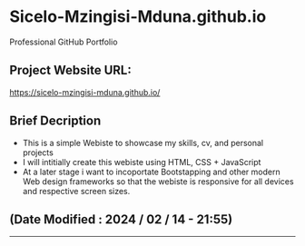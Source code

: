 # Sicelo-Mzingisi-Mduna.github.io
Professional GitHub Portfolio

## Project Website URL:
https://sicelo-mzingisi-mduna.github.io/

## Brief Decription
* This is a simple Webiste to showcase my skills, cv, and personal projects
* I will intitially create this webiste using HTML, CSS + JavaScript
* At a later stage i want to incoportate Bootstapping and other modern Web design frameworks so that the webiste is responsive for all devices and respective screen sizes. 

## (Date Modified  : 2024 / 02 / 14 - 21:55)
---------------------------------------------------------------------------------------------------




